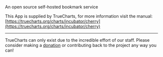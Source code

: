 An open source self-hosted bookmark service

This App is supplied by TrueCharts, for more information visit the manual: [https://truecharts.org/charts/incubator/cherry](https://truecharts.org/charts/incubator/cherry)

---

TrueCharts can only exist due to the incredible effort of our staff.
Please consider making a [donation](https://truecharts.org/about/sponsor) or contributing back to the project any way you can!
